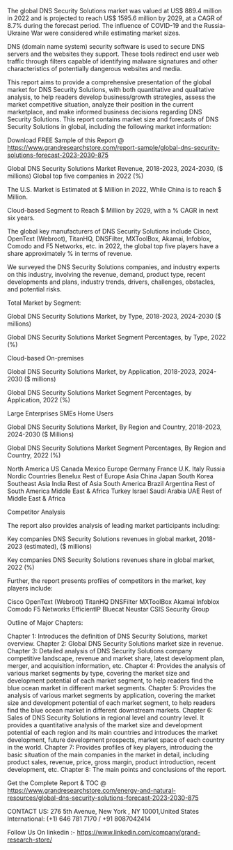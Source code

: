 
The global DNS Security Solutions market was valued at US$ 889.4 million in 2022 and is projected to reach US$ 1595.6 million by 2029, at a CAGR of 8.7% during the forecast period. The influence of COVID-19 and the Russia-Ukraine War were considered while estimating market sizes.

DNS (domain name system) security software is used to secure DNS servers and the websites they support. These tools redirect end user web traffic through filters capable of identifying malware signatures and other characteristics of potentially dangerous websites and media.

This report aims to provide a comprehensive presentation of the global market for DNS Security Solutions, with both quantitative and qualitative analysis, to help readers develop business/growth strategies, assess the market competitive situation, analyze their position in the current marketplace, and make informed business decisions regarding DNS Security Solutions. This report contains market size and forecasts of DNS Security Solutions in global, including the following market information:

Download FREE Sample of this Report @ https://www.grandresearchstore.com/report-sample/global-dns-security-solutions-forecast-2023-2030-875

Global DNS Security Solutions Market Revenue, 2018-2023, 2024-2030, ($ millions)
Global top five companies in 2022 (%)

The U.S. Market is Estimated at $ Million in 2022, While China is to reach $ Million.

Cloud-based Segment to Reach $ Million by 2029, with a % CAGR in next six years.

The global key manufacturers of DNS Security Solutions include Cisco, OpenText (Webroot), TitanHQ, DNSFilter, MXToolBox, Akamai, Infoblox, Comodo and F5 Networks, etc. in 2022, the global top five players have a share approximately % in terms of revenue.

We surveyed the DNS Security Solutions companies, and industry experts on this industry, involving the revenue, demand, product type, recent developments and plans, industry trends, drivers, challenges, obstacles, and potential risks.

Total Market by Segment:

Global DNS Security Solutions Market, by Type, 2018-2023, 2024-2030 ($ millions)

Global DNS Security Solutions Market Segment Percentages, by Type, 2022 (%)

Cloud-based
On-premises

Global DNS Security Solutions Market, by Application, 2018-2023, 2024-2030 ($ millions)

Global DNS Security Solutions Market Segment Percentages, by Application, 2022 (%)

Large Enterprises
SMEs
Home Users

Global DNS Security Solutions Market, By Region and Country, 2018-2023, 2024-2030 ($ Millions)

Global DNS Security Solutions Market Segment Percentages, By Region and Country, 2022 (%)

North America
US
Canada
Mexico
Europe
Germany
France
U.K.
Italy
Russia
Nordic Countries
Benelux
Rest of Europe
Asia
China
Japan
South Korea
Southeast Asia
India
Rest of Asia
South America
Brazil
Argentina
Rest of South America
Middle East & Africa
Turkey
Israel
Saudi Arabia
UAE
Rest of Middle East & Africa

Competitor Analysis

The report also provides analysis of leading market participants including:

Key companies DNS Security Solutions revenues in global market, 2018-2023 (estimated), ($ millions)

Key companies DNS Security Solutions revenues share in global market, 2022 (%)

Further, the report presents profiles of competitors in the market, key players include:

Cisco
OpenText (Webroot)
TitanHQ
DNSFilter
MXToolBox
Akamai
Infoblox
Comodo
F5 Networks
EfficientIP
Bluecat
Neustar
CSIS Security Group

Outline of Major Chapters:

Chapter 1: Introduces the definition of DNS Security Solutions, market overview.
Chapter 2: Global DNS Security Solutions market size in revenue.
Chapter 3: Detailed analysis of DNS Security Solutions company competitive landscape, revenue and market share, latest development plan, merger, and acquisition information, etc.
Chapter 4: Provides the analysis of various market segments by type, covering the market size and development potential of each market segment, to help readers find the blue ocean market in different market segments.
Chapter 5: Provides the analysis of various market segments by application, covering the market size and development potential of each market segment, to help readers find the blue ocean market in different downstream markets.
Chapter 6: Sales of DNS Security Solutions in regional level and country level. It provides a quantitative analysis of the market size and development potential of each region and its main countries and introduces the market development, future development prospects, market space of each country in the world.
Chapter 7: Provides profiles of key players, introducing the basic situation of the main companies in the market in detail, including product sales, revenue, price, gross margin, product introduction, recent development, etc.
Chapter 8: The main points and conclusions of the report.

Get the Complete Report & TOC @ https://www.grandresearchstore.com/energy-and-natural-resources/global-dns-security-solutions-forecast-2023-2030-875

CONTACT US:
276 5th Avenue, New York , NY 10001,United States
International: (+1) 646 781 7170 / +91 8087042414

Follow Us On linkedin :- https://www.linkedin.com/company/grand-research-store/
